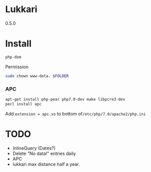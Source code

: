 # Lukkari
0.5.0

# Install
```bash
php-dom
```
Permission
```bash
sudo chown www-data. $FOLDER
```

### APC
```bash
apt-get install php-pear php7.0-dev make libpcre3-dev
pecl install apc
```
Add `extension = apc.so` to bottom of`/etc/php/7.0/apache2/php.ini`

# TODO
- InlineQuery (Dates?)
- Delete "No data!" entries daily
- APC
- lukkari max distance half a year.
